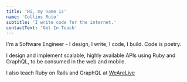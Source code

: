 ```yaml
---
title: 'Hi, my name is'
name: 'Collins Ruto'
subtitle: 'I write code for the internet.'
contactText: 'Get In Touch'
---
```


I'm a Software Engineer - I design, I write, I code, I build. Code is poetry.

I design and implement scalable, highly available APIs using Ruby and GraphQL, to be consumed in the web and mobile.

I also teach Ruby on Rails and GraphQL at [WeAreLive](https://courses.collinsruto.com)
